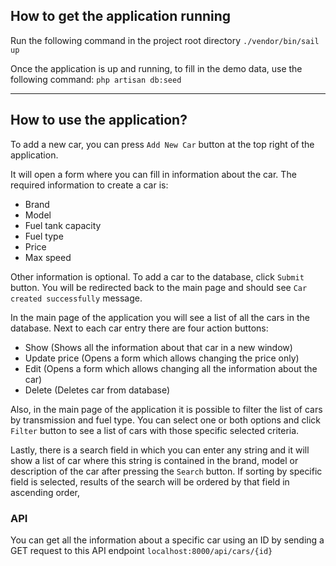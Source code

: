 ## How to get the application running

Run the following command in the project root directory
`./vendor/bin/sail up`

Once the application is up and running, to fill in the demo data, use the following command: `php artisan db:seed`

***

## How to use the application?

To add a new car, you can press `Add New Car` button at the top right of the application.

It will open a form where you can fill in information about the car. The required information to create a car is:

- Brand
- Model
- Fuel tank capacity
- Fuel type
- Price
- Max speed

Other information is optional. To add a car to the database, click `Submit` button. You will be redirected back to the main page and should see `Car created successfully` message.

In the main page of the application you will see a list of all the cars in the database. Next to each car entry there are four action buttons:

- Show (Shows all the information about that car in a new window)
- Update price (Opens a form which allows changing the price only)
- Edit (Opens a form which allows changing all the information about the car)
- Delete (Deletes car from database)

Also, in the main page of the application it is possible to filter the list of cars by transmission and fuel type. You can select one or both options and click `Filter` button to see a list of cars with those specific selected criteria.

Lastly, there is a search field in which you can enter any string and it will show a list of car where this string is contained in the brand, model or description of the car after pressing the `Search` button. If sorting by specific field is selected, results of the search will be ordered by that field in ascending order,

### API

You can get all the information about a specific car using an ID by sending a GET request to this API endpoint `localhost:8000/api/cars/{id}`